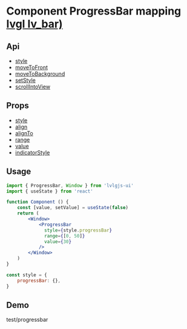 # Component ProgressBar mapping [lvgl lv_bar)](https://docs.lvgl.io/master/widgets/bar.html)

## Api
- [style](../api/style.md)
- [moveToFront](../api/moveToFront.md)
- [moveToBackground](../api/moveToBackground.md)
- [setStyle](../api/setStyle.md)
- [scrollIntoView](../api/scrollIntoView.md)

## Props
- [style](../props/style.md)
- [align](../props/align.md)
- [alignTo](../props/alignTo.md)
- [range](../props/range.md)
- [value](../props/value/2.md)
- [indicatorStyle](../props/indicatorStyle.md)

## Usage
```jsx
import { ProgressBar, Window } from 'lvlgjs-ui'
import { useState } from 'react'

function Component () {
    const [value, setValue] = useState(false)
    return (
        <Window>
            <ProgressBar
              style={style.progressBar}
              range={[0, 50]}
              value={30}
            />
        </Window>
    )
}

const style = {
    progressBar: {},
}
```

## Demo
test/progressbar
